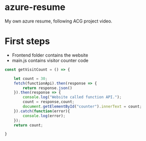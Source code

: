 # azure-resume
My own azure resume, following ACG project video.


# First steps

- Frontend folder contains the website
- main.js contains visitor counter code

```js
const getVisitCount = () => {

    let count = 30;
    fetch(functionApi).then(response => {
        return response.json()
    }).then(response => {
        console.log("Website called function API.");
        count = response,count;
        document.getElementById("counter").innerText = count;        
    }).catch(function(error){
        console.log(error);
    });
    return count;

}
```

